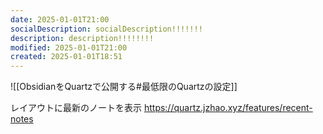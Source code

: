 ```yaml
---
date: 2025-01-01T21:00
socialDescription: socialDescription!!!!!!!
description: description!!!!!!!!
modified: 2025-01-01T21:00
created: 2025-01-01T18:51
---
```



![[ObsidianをQuartzで公開する#最低限のQuartzの設定]]


レイアウトに最新のノートを表示
https://quartz.jzhao.xyz/features/recent-notes



